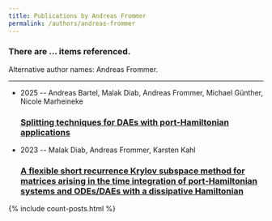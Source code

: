 ```yaml
---
title: Publications by Andreas Frommer
permalink: /authors/andreas-frommer
---
```


<h3 id="number-posts">There are ... items referenced.</h3>
<p id='info-authors'>Alternative author names: Andreas Frommer.</p>
<hr />
<ul class="post-list">
<li><span class='post-meta'>2025 -- Andreas Bartel, Malak Diab, Andreas Frommer, Michael Günther, Nicole Marheineke</span><h3><a class='post-link' href="{{ site.baseurl }}/splitting-techniques-for-daes-with-port-hamiltonian-applications">Splitting techniques for DAEs with port-Hamiltonian applications</a></h3></li>
<li><span class='post-meta'>2023 -- Malak Diab, Andreas Frommer, Karsten Kahl</span><h3><a class='post-link' href="{{ site.baseurl }}/a-flexible-short-recurrence-krylov-subspace-method-for-matrices-arising-in-the-time-integration-of-port-hamiltonian-systems-and-odes-daes-with-a-dissipative-hamiltonian">A flexible short recurrence Krylov subspace method for matrices arising in the time integration of port-Hamiltonian systems and ODEs/DAEs with a dissipative Hamiltonian</a></h3></li>

</ul>
{% include count-posts.html %}
